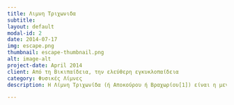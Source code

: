 ```yaml
---
title: Λιμνη Τριχωνιδα
subtitle: 
layout: default
modal-id: 2
date: 2014-07-17
img: escape.png
thumbnail: escape-thumbnail.png
alt: image-alt
project-date: April 2014
client: Από τη Βικιπαίδεια, την ελεύθερη εγκυκλοπαίδεια
category: Φυσικές Λίμνες
description: Η Λίμνη Τριχωνίδα (ή Αποκούρου ή Βραχωρίου[1]) είναι η μεγαλύτερη λίμνη της Ελλάδας. Βρίσκεται στον νομό Αιτωλοακαρνανίας, ανατολικά της πόλης του Αγρινίου, μεταξύ των επαρχιών Μεσολογγίου και Τριχωνίδας, νότια του Παναιτωλικού όρους και βόρεια του Αρακύνθου. Εκτείνεται από τα ανατολικά προς τα δυτικά και συνδέεται δυτικά με τη γειτονική λίμνη Λυσιμαχία.

---
```


